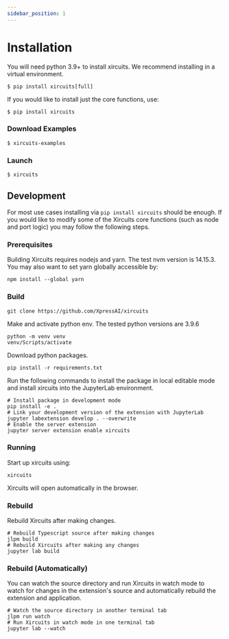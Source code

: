 ```yaml
---
sidebar_position: 1
---
```


# Installation
You will need python 3.9+ to install xircuits. We recommend installing in a virtual environment.
```
$ pip install xircuits[full]
```
If you would like to install just the core functions, use:
```
$ pip install xircuits
```
### Download Examples
```
$ xircuits-examples
```
### Launch
```
$ xircuits
```
## Development

For most use cases installing via `pip install xircuits` should be enough. If you would like to modify some of the Xircuits core functions (such as node and port logic) you may follow the following steps.
### Prerequisites

Building Xircuits requires nodejs and yarn. The test nvm version is 14.15.3. 
You may also want to set yarn globally accessible by:

```
npm install --global yarn
```

### Build
```
git clone https://github.com/XpressAI/xircuits
```
Make and activate python env. The tested python versions are 3.9.6

```
python -m venv venv
venv/Scripts/activate
```

Download python packages. 

```
pip install -r requirements.txt
```

Run the following commands to install the package in local editable mode and install xircuits into the JupyterLab environment.

```
# Install package in development mode
pip install -e .
# Link your development version of the extension with JupyterLab
jupyter labextension develop . --overwrite
# Enable the server extension
jupyter server extension enable xircuits
```
### Running
Start up xircuits using:
```
xircuits
```
Xircuits will open automatically in the browser.

### Rebuild
Rebuild Xircuits after making changes.
```
# Rebuild Typescript source after making changes
jlpm build
# Rebuild Xircuits after making any changes
jupyter lab build
```
### Rebuild (Automatically)
You can watch the source directory and run Xircuits in watch mode to watch for changes in the extension's source and automatically rebuild the extension and application.
```
# Watch the source directory in another terminal tab
jlpm run watch
# Run Xircuits in watch mode in one terminal tab
jupyter lab --watch
```
